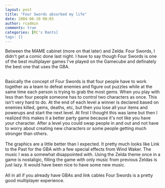 ```yaml
---
layout: post
title: "Four Swords absorbed my life"
date: 2004-06-10 08:03
author: rcadmin
comments: true
categories: [RC's Rants]
tags: []
---
```

Between the MAME cabinet (more on that later) and Zelda: Four Swords, I didn't get a comic done last night. I have to say though Four Swords is one of the best multiplayer games I've played on the Gamecube and definately the best one that uses the GBA. 
<br />

<br />
Basically the concept of Four Swords is that four people have to work together as a team to defeat enemies and figure out puzzles while at the same time each person is trying to grab the most gems. When you play with less than four people someone has to control two characters as once. This isn't very hard to do. At the end of each level a winner is declared based on enemies killed, gems, deaths, etc, but then you lose all your items and powerups and start the next level. At first I thought this was lame but then I realized this makes it a better party game because it's not like you have <i>your</i> character. After a level you could swap people in and out and not have to worry about creating new characters or some people getting much stronger than others. 
<br />

<br />
The graphics are a little better than I expected. It pretty much looks like Link to the Past for the GBA with a few special effects from Wind Waker. The music I was a somewhat disappointed with. Using the Zelda theme once in a game is nostaligic, filling the game with only music from previous Zeldas is just lazy. It would have been nice to have some new music. 
<br />

<br />
All in all if you already have GBAs and link cables Four Swords is a pretty good multiplayer experience.
